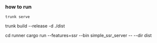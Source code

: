 ### how to run
```
trunk serve
```


trunk build --release -d ./dist
<!-- cargo run --features=ssr --bin simple_ssr_server -- --dir dist -->

cd runner
cargo run --features=ssr --bin simple_ssr_server -- --dir dist
